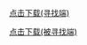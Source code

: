 [点击下载(寻找端)](https://creation.codemao.cn/434/616B82600F4141999248F4887D550501/find发起端.apk)

[点击下载(被寻找端)](https://creation.codemao.cn/434/D7CC8AAED93845B0B8CBFD30A39A690B/find接受端.apk)